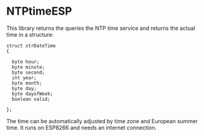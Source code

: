 # NTPtimeESP

This library returns the queries the NTP time service and returns the actual time in a structure:

```
struct strDateTime
{

  byte hour;
  byte minute;
  byte second;
  int year;
  byte month;
  byte day;
  byte dayofWeek;
  boolean valid;
  
};
```

The time can be automatically adjusted by time zone and European summer time. It runs on ESP8266 and needs an internet connection.
